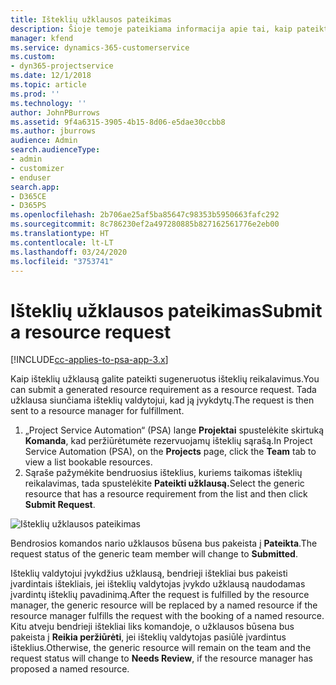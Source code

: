 ```yaml
---
title: Išteklių užklausos pateikimas
description: Šioje temoje pateikiama informacija apie tai, kaip pateikti užklausą projekto ištekliams.
manager: kfend
ms.service: dynamics-365-customerservice
ms.custom:
- dyn365-projectservice
ms.date: 12/1/2018
ms.topic: article
ms.prod: ''
ms.technology: ''
author: JohnPBurrows
ms.assetid: 9f4a6315-3905-4b15-8d06-e5dae30ccbb8
ms.author: jburrows
audience: Admin
search.audienceType:
- admin
- customizer
- enduser
search.app:
- D365CE
- D365PS
ms.openlocfilehash: 2b706ae25af5ba85647c98353b5950663fafc292
ms.sourcegitcommit: 8c786230ef2a497280885b827162561776e2eb00
ms.translationtype: HT
ms.contentlocale: lt-LT
ms.lasthandoff: 03/24/2020
ms.locfileid: "3753741"
---
```

# <a name="submit-a-resource-request"></a><span data-ttu-id="646c9-103">Išteklių užklausos pateikimas</span><span class="sxs-lookup"><span data-stu-id="646c9-103">Submit a resource request</span></span>

[!INCLUDE[cc-applies-to-psa-app-3.x](../includes/cc-applies-to-psa-app-3x.md)]

<span data-ttu-id="646c9-104">Kaip išteklių užklausą galite pateikti sugeneruotus išteklių reikalavimus.</span><span class="sxs-lookup"><span data-stu-id="646c9-104">You can submit a generated resource requirement as a resource request.</span></span> <span data-ttu-id="646c9-105">Tada užklausa siunčiama išteklių valdytojui, kad ją įvykdytų.</span><span class="sxs-lookup"><span data-stu-id="646c9-105">The request is then sent to a resource manager for fulfillment.</span></span>

1. <span data-ttu-id="646c9-106">„Project Service Automation“ (PSA) lange **Projektai** spustelėkite skirtuką **Komanda**, kad peržiūrėtumėte rezervuojamų išteklių sąrašą.</span><span class="sxs-lookup"><span data-stu-id="646c9-106">In Project Service Automation (PSA), on the **Projects** page, click the **Team** tab to view a list bookable resources.</span></span> 
2. <span data-ttu-id="646c9-107">Sąraše pažymėkite bendruosius išteklius, kuriems taikomas išteklių reikalavimas, tada spustelėkite **Pateikti užklausą.**</span><span class="sxs-lookup"><span data-stu-id="646c9-107">Select the generic resource that has a resource requirement from the list and then click **Submit Request**.</span></span>

![Išteklių užklausos pateikimas](media/RM-how-to-18.png)

<span data-ttu-id="646c9-109">Bendrosios komandos nario užklausos būsena bus pakeista į **Pateikta**.</span><span class="sxs-lookup"><span data-stu-id="646c9-109">The request status of the generic team member will change to **Submitted**.</span></span>

<span data-ttu-id="646c9-110">Išteklių valdytojui įvykdžius užklausą, bendrieji ištekliai bus pakeisti įvardintais ištekliais, jei išteklių valdytojas įvykdo užklausą naudodamas įvardintų išteklių pavadinimą.</span><span class="sxs-lookup"><span data-stu-id="646c9-110">After the request is fulfilled by the resource manager, the generic resource will be replaced by a named resource if the resource manager fulfills the request with the booking of a named resource.</span></span> <span data-ttu-id="646c9-111">Kitu atveju bendrieji ištekliai liks komandoje, o užklausos būsena bus pakeista į **Reikia peržiūrėti**, jei išteklių valdytojas pasiūlė įvardintus išteklius.</span><span class="sxs-lookup"><span data-stu-id="646c9-111">Otherwise, the generic resource will remain on the team and the request status will change to **Needs Review**, if the resource manager has proposed a named resource.</span></span>
